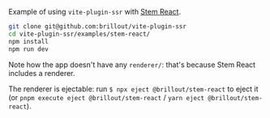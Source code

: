 Example of using `vite-plugin-ssr` with [Stem React](https://github.com/brillout/stem-react).

```bash
git clone git@github.com:brillout/vite-plugin-ssr
cd vite-plugin-ssr/examples/stem-react/
npm install
npm run dev
```

Note how the app doesn't have any `renderer/`: that's because Stem React includes a renderer.

The renderer is ejectable: run `$ npx eject @brillout/stem-react` to eject it (or `pnpm execute eject @brillout/stem-react` / `yarn eject @brillout/stem-react`).
